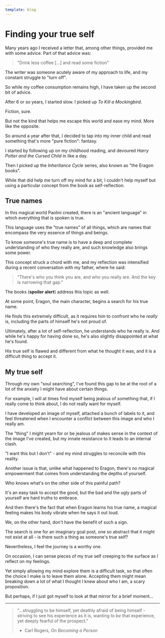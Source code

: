 ```yaml
---
template: blog
---
```


# Finding your true self

Many years ago I received a letter that, among other things, provided me with some advice. Part of that advice was:

<blockquote>

"Drink less coffee [...] and read some fiction"

</blockquote>

The writer was someone acutely aware of my approach to life, and my constant struggle to "turn off".

So while my coffee consumption remains high, I have taken up the second bit of advice. 

After 6 or so years, I started slow. I picked up _To Kill a Mockingbird_. 

Fiction, sure. 

But not the kind that helps me escape this world and ease my mind. More like the opposite.

So around a year after that, I decided to tap into my inner child and read something that's more "pure fiction": fantasy.

I started by following up on my childhood reading, and devoured _Harry Potter and the Cursed Child_ in like a day.

Then I picked up the _Inheritance Cycle_ series, also known as "the Eragon books".

While that did help me turn off my mind for a bit, I couldn't help myself but using a particular concept from the book as self-reflection.

## True names

In this magical world Paolini created, there is an "ancient language" in which everything that is spoken is true.

This language uses the "true names" of all things, which are names that encompass the very essence of things and beings. 

To know someone's true name is to have a deep and complete understanding of who they really are, and such knowledge also brings some power.

This concept struck a chord with me, and my reflection was intensified during a recent conversation with my father, where he said:

<blockquote>

"There's who you think you are, and who you really are. And the key is narrowing that gap."

</blockquote>

The books (**spoiler alert**) address this topic as well.

At some point, Eragon, the main character, begins a search for his true name.

He finds this extremely difficult, as it requires him to confront who he _really_ is, including the parts of himself he's not proud of. 

Ultimately, after a lot of self-reflection, he understands who he really is. And while he's happy for having done so, he's also slightly disappointed at what he's found. 

His true self is flawed and different from what he thought it was, and it is a difficult thing to accept it.

## My true self

Through my own "soul searching", I've found this gap to be at the root of a lot of the anxiety I might have about certain things.

For example, I will at times find myself being jealous of something that, if I really come to think about, I do not really want for myself.

I have developed an image of myself, attached a bunch of labels to it, and feel threatened when I encounter a conflict between this image and who I really am. 

The "thing" I might yearn for or be jealous of makes sense in the context of the image I've created, but my innate resistance to it leads to an internal clash.

"I want this but I don't" - and my mind struggles to reconcile with this reality.

Another issue is that, unlike what happened to Eragon, there's no magical empowerment that comes from understanding the depths of yourself. 

Who knows what's on the other side of this painful path? 

It's an easy task to accept the good, but the bad and the ugly parts of yourself are hard truths to embrace. 

And then there's the fact that when Eragon learns his true name, a magical feeling makes his body vibrate when he says it out loud.

We, on the other hand, don't have the benefit of such a sign.

The search is one for an imaginary goal post, one so abstract that it might not exist at all - is there such a thing as someone's true self?

Nevertheless, I feel the journey is a worthy one. 

On occasion, I can sense pieces of my true self creeping to the surface as I reflect on my feelings. 

Yet simply allowing my mind explore them is a difficult task, so that often the choice I make is to leave them alone. Accepting them might mean breaking down a lot of what I thought I knew about who I am, a scary proposition.

But perhaps, if I just got myself to look at that mirror for a brief moment...

-----

<blockquote>

"...struggling to be himself, yet deathly afraid of being himself - striving to see his experience as it is, wanting to _be_ that experience, yet deeply fearful of the prospect."

- Carl Rogers, _On Becoming a Person_
  
</blockquote>